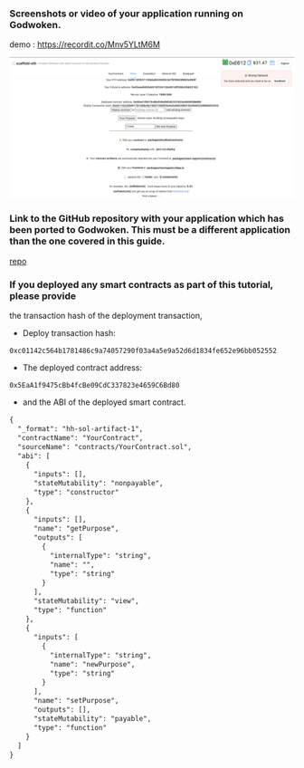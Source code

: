 ### Screenshots or video of your application running on Godwoken.

demo : https://recordit.co/Mnv5YLtM6M

![node](../resource/07/CKB-resultPage.png)


### Link to the GitHub repository with your application which has been ported to Godwoken. This must be a different application than the one covered in this guide.

[repo](https://github.com/carmen0208/simple-eth-nervos-bridge)


### If you deployed any smart contracts as part of this tutorial, please provide 
the transaction hash of the deployment transaction, 

* Deploy transaction hash: 

```
0xc01142c564b1781486c9a74057290f03a4a5e9a52d6d1834fe652e96bb052552
```
* The deployed contract address:

```
0x5EaA1f9475cBb4fcBe09CdC337823e4659C6Bd80
```

* and the ABI of the deployed smart contract.

```
{
  "_format": "hh-sol-artifact-1",
  "contractName": "YourContract",
  "sourceName": "contracts/YourContract.sol",
  "abi": [
    {
      "inputs": [],
      "stateMutability": "nonpayable",
      "type": "constructor"
    },
    {
      "inputs": [],
      "name": "getPurpose",
      "outputs": [
        {
          "internalType": "string",
          "name": "",
          "type": "string"
        }
      ],
      "stateMutability": "view",
      "type": "function"
    },
    {
      "inputs": [
        {
          "internalType": "string",
          "name": "newPurpose",
          "type": "string"
        }
      ],
      "name": "setPurpose",
      "outputs": [],
      "stateMutability": "payable",
      "type": "function"
    }
  ]
}

```